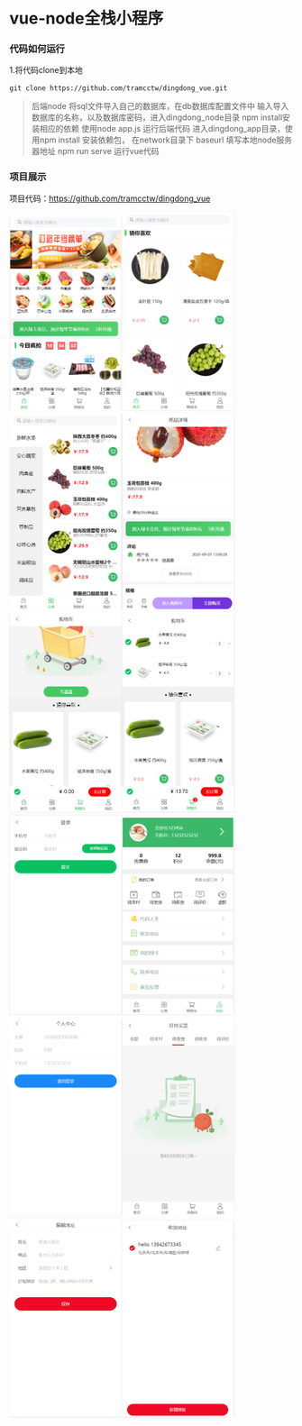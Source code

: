 # vue-node全栈小程序

### 代码如何运行


1.将代码clone到本地

```shell
git clone https://github.com/tramcctw/dingdong_vue.git
```

> 后端node 将sql文件导入自己的数据库，在db数据库配置文件中
> 输入导入数据库的名称，以及数据库密码，进入dingdong_node目录
> npm install安装相应的依赖 使用node app.js 运行后端代码
> 进入dingdong_app目录，使用npm install 安装依赖包，
> 在network目录下 baseurl 填写本地node服务器地址
> npm run serve 运行vue代码


### 项目展示

项目代码：https://github.com/tramcctw/dingdong_vue

<img src="https://github.com/tramcctw/images/blob/master/images/dingdong01.png"  width="200px"/><img src="https://github.com/tramcctw/images/blob/master/images/dingdong02.png" width="200px"/><img src="https://github.com/tramcctw/images/blob/master/images/dingdong03.png" width="200px"/><img src="https://github.com/tramcctw/images/blob/master/images/dingdong04.png" width="200px"/><img src="https://github.com/tramcctw/images/blob/master/images/dingdong05.png" width="200px"/><img src="https://github.com/tramcctw/images/blob/master/images/dingdong06.png" width="200px"/><img src="https://github.com/tramcctw/images/blob/master/images/dingdong07.png" width="200px"/><img src="https://github.com/tramcctw/images/blob/master/images/dingdong08.png" width="200px"/><img src="https://github.com/tramcctw/images/blob/master/images/dingdong09.png" width="200px"/><img src="https://github.com/tramcctw/images/blob/master/images/dingdong10.png" width="200px"/><img src="https://github.com/tramcctw/images/blob/master/images/dingdong11.png" width="200px"/><img src="https://github.com/tramcctw/images/blob/master/images/dingdong12.png" width="200px"/>


